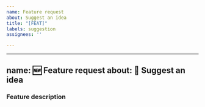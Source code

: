 ```yaml
---
name: Feature request
about: Suggest an idea
title: "[FEAT]"
labels: suggestion
assignees: ''

---
```


---
name: 🆕 Feature request
about: 🔸 Suggest an idea
---

<!-- :warning: Please, try to follow the template -->

### Feature description
